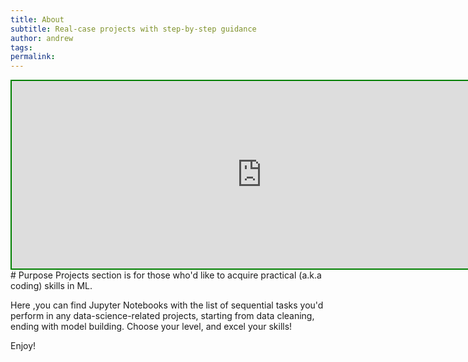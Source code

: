 ```yaml
---
title: About
subtitle: Real-case projects with step-by-step guidance
author: andrew
tags:
permalink:
---
```

<iframe src="http://3.126.29.245/tree" style="border:2px solid green;" height="300" width="800"></iframe> 
# Purpose
Projects section is for those who'd like to acquire practical (a.k.a coding) skills in ML.

Here ,you can find Jupyter Notebooks with the list of sequential tasks you'd perform in any data-science-related projects, starting from data cleaning, ending with model building. Choose your level, and excel your skills!

Enjoy!